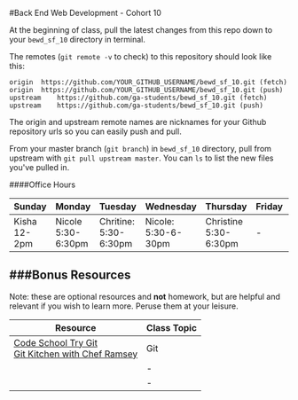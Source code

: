 #Back End Web Development - Cohort 10 

At the beginning of class, pull the latest changes from this repo down to your `bewd_sf_10` directory in terminal.    

The remotes  (`git remote -v` to check) to this repository should look like this:   
 
    origin	https://github.com/YOUR_GITHUB_USERNAME/bewd_sf_10.git (fetch)    
    origin	https://github.com/YOUR_GITHUB_USERNAME/bewd_sf_10.git (push)    
    upstream	https://github.com/ga-students/bewd_sf_10.git (fetch)    
    upstream	https://github.com/ga-students/bewd_sf_10.git (push)

The origin and upstream remote names are nicknames for your Github repository urls so you can easily push and pull.    
 
From your master branch (`git branch`) in `bewd_sf_10` directory, pull from upstream with `git pull upstream master`. You can `ls` to list the new files you've pulled in.

####Office Hours

| Sunday | Monday | Tuesday | Wednesday | Thursday | Friday | Saturday |
| ------ | ------ | ------- | --------- | -------- | ------ | -------- |
| Kisha <br> 12-2pm | Nicole <br> 5:30-6:30pm | Chritine: <br> 5:30-6:30pm | Nicole: <br> 5:30-6-30pm | Christine <br> 5:30-6:30pm | - | - | 


###Bonus Resources
-------
Note: these are optional resources and **not** homework, but are helpful and relevant if you wish to learn more. Peruse them at your leisure.

| Resource | Class Topic |
| -------- | ----------- |
| [Code School Try Git](https://www.codeschool.com/courses/try-git) <br/>[Git Kitchen with Chef Ramsey](http://bloggytoons.com/posts/2013/10/10/git-kitchen-wchef-ramsay) | Git |
|          | - |
|          | - |
